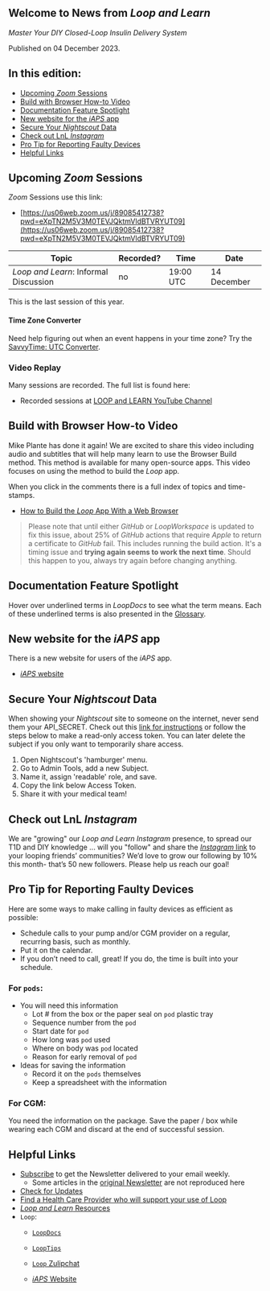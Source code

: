 ## Welcome to News from&nbsp;_<span translate="no">Loop and Learn</span>_

_Master Your DIY Closed-Loop Insulin Delivery System_

Published on 04 December 2023.

## In this edition:

* [Upcoming *Zoom* Sessions](#upcoming-zoom-sessions)
* [Build with Browser How-to Video](#build-with-browser-how-to-video)
* [Documentation Feature Spotlight](#documentation-feature-spotlight)
* [New website for the *iAPS* app](#new-website-for-the-iaps-app)
* [Secure Your *Nightscout* Data](#secure-your-nightscout-data)
* [Check out LnL *Instagram*](#check-out-lnl-instagram)
* [Pro Tip for Reporting Faulty Devices](#pro-tip-for-reporting-faulty-devices)
* [Helpful Links](#helpful-links)

## Upcoming *Zoom* Sessions

*Zoom* Sessions use this link:

* [https://us06web.zoom.us/j/89085412738?pwd=eXpTN2M5V3M0TEVJQktmVldBTVRYUT09](https://us06web.zoom.us/j/89085412738?pwd=eXpTN2M5V3M0TEVJQktmVldBTVRYUT09)

| Topic | Recorded? | Time | Date |
| - | - | - | - |
| _<span translate="no">Loop and Learn</span>_: Informal Discussion | no | 19:00 UTC | 14 December |

This is the last session of this year.

#### Time Zone Converter

Need help figuring out when an event happens in your time zone? Try the [SavvyTime: UTC Converter](https://savvytime.com/converter/utc).

### Video Replay

Many sessions are recorded. The full list is found here:

* Recorded sessions at&nbsp;[<span translate="no">LOOP and LEARN</span>&nbsp;YouTube Channel](https://www.youtube.com/c/loopandlearn)

## Build with Browser How-to Video

Mike Plante has done it again! We are excited to share this video including audio and subtitles that will help many learn to use the Browser Build method. This method is available for many open-source apps. This video focuses on using the method to build the *Loop* app.

When you click in the comments there is a full index of topics and time-stamps.

* [How to Build the *Loop* App With a Web Browser](https://www.youtube.com/watch?v=kiu5ho0MTW8)

> Please note that until either *GitHub* or *LoopWorkspace* is updated to fix this issue, about 25% of *GitHub* actions that require *Apple* to return a certificate to *GitHub* fail. This includes running the build action. It's a timing issue and **trying again seems to work the next time**. Should this happen to you, always try again before changing anything.

## Documentation Feature Spotlight

Hover over underlined terms in&nbsp;_<span translate="no">LoopDocs</span>_&nbsp;to see what the term means. Each of these underlined terms is also presented in the [Glossary](https://loopkit.github.io/loopdocs/faqs/glossary/).

## New website for the *iAPS* app

There is a new website for users of the *iAPS* app.

* [*iAPS* website](https://www.iaps-app.org/)

## Secure Your *Nightscout* Data

When showing your *Nightscout* site to someone on the internet, never send them your API_SECRET. Check out this [link for instructions](https://nightscout.github.io/nightscout/security/#create-a-token) or follow the steps below to make a read-only access token. You can later delete the subject if you only want to temporarily share access.

1. Open Nightscout's 'hamburger' menu.
1. Go to Admin Tools, add a new Subject.
1. Name it, assign 'readable' role, and save.
1. Copy the link below Access Token.
1. Share it with your medical team!

## Check out LnL *Instagram*

We are "growing" our&nbsp;_<span translate="no">Loop and Learn</span>_&nbsp;*Instagram* presence, to spread our T1D and DIY knowledge ... will you "follow" and share the [*Instagram* link](https://www.instagram.com/loopandlearn/?igshid=YmMyMTA2M2Y%3D) to your looping friends’ communities? We’d love to grow our following by 10% this month- that’s 50 new followers. Please help us reach our goal!

## Pro Tip for Reporting Faulty Devices

Here are some ways to make calling in faulty devices as efficient as possible:

* Schedule calls to your pump and/or CGM provider on a regular, recurring basis, such as monthly. 
* Put it on the calendar. 
* If you don’t need to call, great! If you do, the time is built into your schedule.

### For <code>pods</code>:
* You will need this information
    * Lot # from the box or the paper seal on <code>pod</code> plastic tray
    * Sequence number from the <code>pod</code>
    * Start date for <code>pod</code>
    * How long was <code>pod</code> used
    * Where on body was <code>pod</code> located
    * Reason for early removal of <code>pod</code>
* Ideas for saving the information
    * Record it on the <code>pods</code> themselves
    * Keep a spreadsheet with the information

### For CGM:

You need the information on the package. Save the paper / box while wearing each CGM and discard at the end of successful session.

## Helpful Links

* [Subscribe](https://www.loopandlearn.org/newsletter-signup/) to get the Newsletter delivered to your email weekly.
    * Some articles in the [original Newsletter](https://www.loopandlearn.org/2022/10/19/loop-and-learn-newsletter/) are not reproduced here
* [Check for Updates](https://www.loopandlearn.org/version-updates/)
* [Find a Health Care Provider who will support your use of&nbsp;<span translate="no">Loop</span>](https://www.loopandlearn.org/hcp-recommendations/)
* [_<span translate="no">Loop and Learn</span>_&nbsp;Resources](https://www.loopandlearn.org/resources/)
* <code>Loop</code>:
    * [`LoopDocs`](https://loopkit.github.io/loopdocs/)
    * [`LoopTips`](https://loopkit.github.io/looptips/)
    * [`Loop` Zulipchat](https://loop.zulipchat.com/)

    * [*iAPS* Website](https://www.iaps-app.org/)



